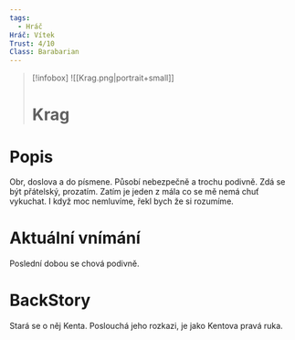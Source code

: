```yaml
---
tags:
  - Hráč
Hráč: Vítek
Trust: 4/10
Class: Barabarian
---
```

> [!infobox] 
> ![[Krag.png|portrait+small]]
> # Krag

# Popis
Obr, doslova a do písmene. Působí nebezpečně a trochu podivně. Zdá se být přátelský, prozatím.
Zatím je jeden z mála co se mě nemá chuť vykuchat. I když moc nemluvíme, řekl bych že si rozumíme.

# Aktuální vnímání
Poslední dobou se chová podivně.

# BackStory
Stará se o něj Kenta. Poslouchá jeho rozkazi, je jako Kentova pravá ruka.